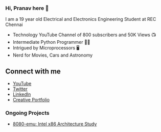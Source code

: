 ### Hi, Pranav here 👋

I am a 19 year old Electrical and Electronics Engineering Student at REC Chennai
- Technology YouTube Channel of 800 subscribers and 50K Views 📺
- Intermediate Python Programmer 🧑‍💻
- Intrigued by Microprocessors 🖥️
- Nerd for Movies, Cars and Astronomy

## Connect with me
- [YouTube](http://youtube.com/c/pranavavn)
- [Twitter](https://twitter.com/pranav_avn)
- [LinkedIn](https://linkedin.com/in/pranav-avn)
- [Creative Portfolio](https://pranavavn.com)

### Ongoing Projects
- [8080-emu: Intel x86 Architecture Study](https://github.com/pranav-avn/8080-emu)
